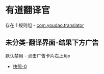 # 有道翻译官

存在 1 规则组 - [com.youdao.translator](/src/apps/com.youdao.translator.ts)

## 未分类-翻译界面-结果下方广告

默认禁用 - 点击广告卡片右上角x

- [快照-0](https://i.gkd.li/i/13259910)
